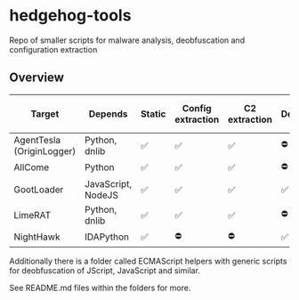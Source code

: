 # hedgehog-tools
 
Repo of smaller scripts for malware analysis, deobfuscation and configuration extraction

## Overview

| Target                    | Depends |   Static  | Config extraction | C2 extraction | Deobfuscation | Unpacking | Handles packed sample |
| ------------------------- | ---------------------- | --- | ----------------- | ------------- | ------------- | --------- | --------------------- |
| AgentTesla (OriginLogger) | Python, dnlib          |   ✅  | ✅                | ✅            | ⛔            | ⛔        | ⛔                    |
| AllCome                   | Python                 |   ✅  | ✅                | ✅            | ⛔            | ⛔        | ⛔                    |
| GootLoader                | JavaScript, NodeJS     |   ✅  | ✅                | ✅            | ✅            | ✅        | ✅                    |
| LimeRAT                   | Python, dnlib          |   ✅  | ✅                | ✅            | ⛔            | ⛔        | ⛔                    |
| NightHawk                 | IDAPython              |   ✅  | ⛔                | ⛔            | ✅            | ⛔        | ✅                    |

Additionally there is a folder called ECMAScript helpers with generic scripts for deobfuscation of JScript, JavaScript and similar.

See README.md files within the folders for more.
